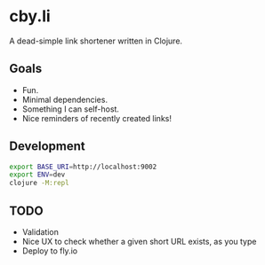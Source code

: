 # cby.li

A dead-simple link shortener written in Clojure.

## Goals

* Fun.
* Minimal dependencies.
* Something I can self-host.
* Nice reminders of recently created links!

## Development

```sh
export BASE_URI=http://localhost:9002
export ENV=dev
clojure -M:repl
```

## TODO

* Validation
* Nice UX to check whether a given short URL exists, as you type
* Deploy to fly.io
